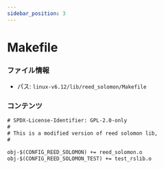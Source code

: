 ```yaml
---
sidebar_position: 3
---
```

# Makefile

### ファイル情報

- パス: `linux-v6.12/lib/reed_solomon/Makefile`

### コンテンツ

```txt
# SPDX-License-Identifier: GPL-2.0-only
#
# This is a modified version of reed solomon lib,
#

obj-$(CONFIG_REED_SOLOMON) += reed_solomon.o
obj-$(CONFIG_REED_SOLOMON_TEST) += test_rslib.o

```
